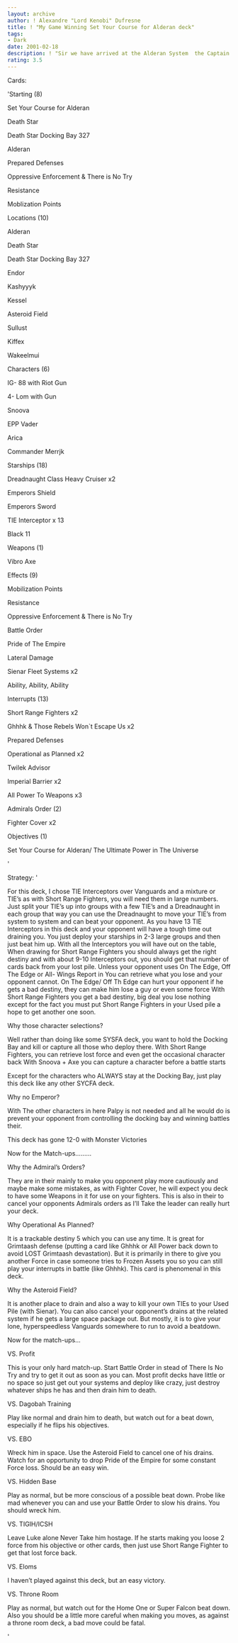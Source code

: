 ```yaml
---
layout: archive
author: ! Alexandre "Lord Kenobi" Dufresne
title: ! "My Game Winning Set Your Course for Alderan deck"
tags:
- Dark
date: 2001-02-18
description: ! "Sir we have arrived at the Alderan System  the Captain looks out the window You idiot thats the Endor System"
rating: 3.5
---
```

Cards: 

'Starting (8)


Set Your Course for Alderan 

Death Star 

Death Star Docking Bay 327 

Alderan 

Prepared Defenses 

Oppressive Enforcement & There is No Try 

Resistance 

Moblization Points 


Locations (10)


Alderan 

Death Star

Death Star Docking Bay 327 

Endor 

Kashyyyk

Kessel

Asteroid Field 

Sullust  

Kiffex  

Wakeelmui 


Characters (6)


IG- 88 with Riot Gun 

4- Lom with Gun 

Snoova 

EPP Vader 

Arica 

Commander Merrjk 


Starships (18)


Dreadnaught Class Heavy Cruiser x2 

Emperors Shield 

Emperors Sword 

TIE Interceptor x 13  

Black 11


Weapons (1)


Vibro Axe


Effects (9)


Mobilization Points 

Resistance 

Oppressive Enforcement & There is No Try 

Battle Order 

Pride of The Empire 

Lateral Damage 

Sienar Fleet Systems x2 

Ability, Ability, Ability 


Interrupts (13)


Short Range Fighters x2 

Ghhhk & Those Rebels Won`t Escape Us x2 

Prepared Defenses 

Operational as Planned x2

Twilek Advisor 

Imperial Barrier x2

All Power To Weapons x3  


Admirals Order (2)


Fighter Cover x2  


Objectives (1)


Set Your Course for Alderan/ The Ultimate Power in The Universe  

'

Strategy: '

For this deck, I chose TIE Interceptors over Vanguards and a mixture or TIE&#8217;s as with Short Range Fighters, you will need them in large numbers. Just split your TIE&#8217;s up into groups with a few TIE&#8217;s and a Dreadnaught in each group that way you can use the Dreadnaught to move your TIE&#8217;s from system to system and can beat your opponent. As you have 13 TIE Interceptors in this deck and your opponent will have a tough time out draining you. You just deploy your starships in 2-3 large groups and then just beat him up. With all the Interceptors you will have out on the table, When drawing for Short Range Fighters you should always get the right destiny and with about 9-10 Interceptors out, you should get that number of cards back from your lost pile. Unless your opponent uses On The Edge, Off The Edge or All- Wings Report in You can retrieve what you lose and your opponent cannot. On The Edge/ Off Th Edge can hurt your opponent if he gets a bad destiny, they can make him lose a guy or even some force With Short Range Fighters you get a bad destiny, big deal you lose nothing except for the fact you must put Short Range Fighters in your Used pile a hope to get another one soon. 


Why those character selections?  


Well rather than doing like some SYSFA deck, you want to hold the Docking Bay and kill or capture all those who deploy there. With Short Range Fighters, you can retrieve lost force and even get the occasional character back With Snoova + Axe you can capture a character before a battle starts   


Except for the characters who ALWAYS stay at the Docking Bay, just play this deck like any other SYCFA deck.


Why no Emperor?


With The other characters in here Palpy is not needed and all he would do is prevent your opponent from controlling the docking bay and winning battles their.  


This deck has gone 12-0 with Monster Victories 


Now for the Match-ups&#8230;&#8230;&#8230;


Why the Admiral’s Orders?


They are in their mainly to make you opponent play more cautiously and maybe make some mistakes, as with Fighter Cover, he will expect you deck to have some Weapons in it for use on your fighters. This is also in their to cancel your opponents Admirals orders as I&#8217;ll Take the leader can really hurt your deck.  


Why Operational As Planned?


It is a trackable destiny 5 which you can use any time. It is great for Grimtaash defense (putting a card like Ghhhk or All Power back down to avoid LOST Grimtaash devastation). But it is primarily in there to give you another Force in case someone tries to Frozen Assets you so you can still play your interrupts in battle (like Ghhhk). This card is phenomenal in this deck.


Why the Asteroid Field?


It is another place to drain and also a way to kill your own TIEs to your Used Pile (with Sienar). You can also cancel your opponent’s drains at the related system if he gets a large space package out. But mostly, it is to give your lone, hyperspeedless Vanguards somewhere to run to avoid a beatdown.


Now for the match-ups...


VS. Profit


This is your only hard match-up. Start Battle Order in stead of There Is No Try and try to get it out as soon as you can. Most profit decks have little or no space so just get out your systems and deploy like crazy, just destroy whatever ships he has and then drain him to death.  


VS. Dagobah Training


Play like normal and drain him to death, but watch out for a beat down, especially if he flips his objectives.  


VS. EBO


Wreck him in space. Use the Asteroid Field to cancel one of his drains. Watch for an opportunity to drop Pride of the Empire for some constant Force loss. Should be an easy win.


VS. Hidden Base


Play as normal, but be more conscious of a possible beat down. Probe like mad whenever you can and use your Battle Order to slow his drains. You should wreck him.


VS. TIGIH/ICSH


Leave Luke alone Never Take him hostage. If he starts making you loose 2 force from his objective or other cards, then just use Short Range Fighter to get that lost force back. 


VS. Eloms


I haven&#8217;t played against this deck, but an easy victory. 


VS. Throne Room


Play as normal, but watch out for the Home One or Super Falcon beat down. Also you should be a little more careful when making you moves, as against a throne room deck, a bad move could be fatal.  


'